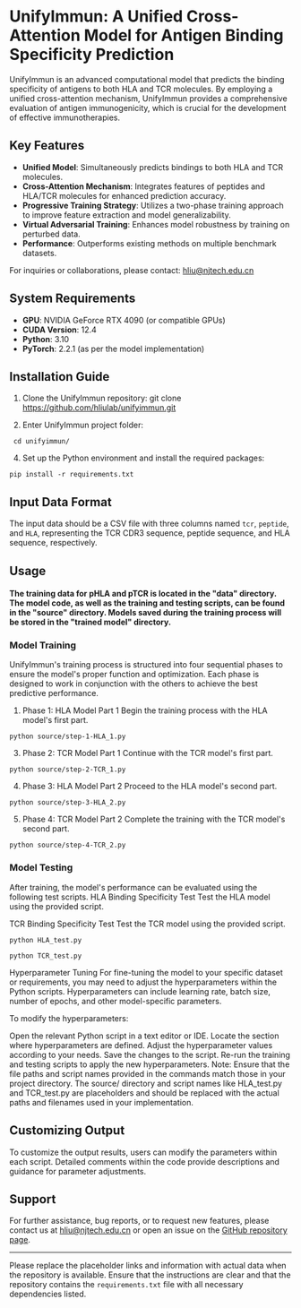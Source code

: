 # UnifyImmun: A Unified Cross-Attention Model for Antigen Binding Specificity Prediction
UnifyImmun is an advanced computational model that predicts the binding specificity of antigens to both HLA and TCR molecules. By employing a unified cross-attention mechanism, UnifyImmun provides a comprehensive evaluation of antigen immunogenicity, which is crucial for the development of effective immunotherapies.

## Key Features
- **Unified Model**: Simultaneously predicts bindings to both HLA and TCR molecules.
- **Cross-Attention Mechanism**: Integrates features of peptides and HLA/TCR molecules for enhanced prediction accuracy.
- **Progressive Training Strategy**: Utilizes a two-phase training approach to improve feature extraction and model generalizability.
- **Virtual Adversarial Training**: Enhances model robustness by training on perturbed data.
- **Performance**: Outperforms existing methods on multiple benchmark datasets.

For inquiries or collaborations, please contact: hliu@njtech.edu.cn

## System Requirements
- **GPU**: NVIDIA GeForce RTX 4090 (or compatible GPUs)
- **CUDA Version**: 12.4
- **Python**: 3.10
- **PyTorch**: 2.2.1 (as per the model implementation)

## Installation Guide
1. Clone the UnifyImmun repository:
git clone https://github.com/hliulab/unifyimmun.git

2. Enter UnifyImmun project folder:

` cd unifyimmun/`


4. Set up the Python environment and install the required packages:
   
` pip install -r requirements.txt `


## Input Data Format
The input data should be a CSV file with three columns named `tcr`, `peptide`, and `HLA`, representing the TCR CDR3 sequence, peptide sequence, and HLA sequence, respectively.

## Usage
#### The training data for pHLA and pTCR is located in the "data" directory. The model code, as well as the training and testing scripts, can be found in the "source" directory. Models saved during the training process will be stored in the "trained model" directory.
### Model Training
UnifyImmun's training process is structured into four sequential phases to ensure the model's proper function and optimization. Each phase is designed to work in conjunction with the others to achieve the best predictive performance.

1. Phase 1: HLA Model Part 1
Begin the training process with the HLA model's first part.

`python source/step-1-HLA_1.py`

3. Phase 2: TCR Model Part 1
Continue with the TCR model's first part.

`python source/step-2-TCR_1.py`

4. Phase 3: HLA Model Part 2
Proceed to the HLA model's second part.

`python source/step-3-HLA_2.py`

5. Phase 4: TCR Model Part 2
Complete the training with the TCR model's second part.

`python source/step-4-TCR_2.py`

### Model Testing
After training, the model's performance can be evaluated using the following test scripts.
HLA Binding Specificity Test
Test the HLA model using the provided script.

TCR Binding Specificity Test
Test the TCR model using the provided script.

`python HLA_test.py`

`python TCR_test.py`

Hyperparameter Tuning
For fine-tuning the model to your specific dataset or requirements, you may need to adjust the hyperparameters within the Python scripts. Hyperparameters can include learning rate, batch size, number of epochs, and other model-specific parameters.

To modify the hyperparameters:

Open the relevant Python script in a text editor or IDE.
Locate the section where hyperparameters are defined.
Adjust the hyperparameter values according to your needs.
Save the changes to the script.
Re-run the training and testing scripts to apply the new hyperparameters.
Note: Ensure that the file paths and script names provided in the commands match those in your project directory. The source/ directory and script names like HLA_test.py and TCR_test.py are placeholders and should be replaced with the actual paths and filenames used in your implementation.

## Customizing Output
To customize the output results, users can modify the parameters within each script. Detailed comments within the code provide descriptions and guidance for parameter adjustments.

## Support
For further assistance, bug reports, or to request new features, please contact us at hliu@njtech.edu.cn or open an issue on the [GitHub repository page](https://github.com/hliulab/unifyimmun).

---

Please replace the placeholder links and information with actual data when the repository is available. Ensure that the instructions are clear and that the repository contains the `requirements.txt` file with all necessary dependencies listed.
